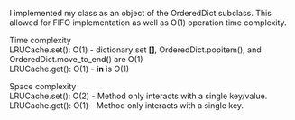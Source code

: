 I implemented my class as an object of the OrderedDict subclass. This allowed for FIFO implementation as well as O(1) 
operation time complexity.

Time complexity\
LRUCache.set(): O(1) - dictionary set **[]**, OrderedDict.popitem(), and OrderedDict.move_to_end() are O(1)\
LRUCache.get(): O(1) - **in** is O(1)

Space complexity\
LRUCache.set(): O(2) - Method only interacts with a single key/value.\
LRUCache.get(): O(1) - Method only interacts with a single key. 